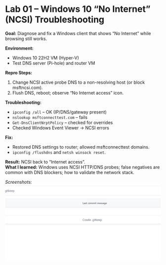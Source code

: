 # Lab 01 – Windows 10 “No Internet” (NCSI) Troubleshooting

**Goal:** Diagnose and fix a Windows client that shows “No Internet” while browsing still works.

**Environment:**
- Windows 10 22H2 VM (Hyper-V)
- Test DNS server (Pi-hole) and router VM

**Repro Steps:**
1. Change NCSI active probe DNS to a non-resolving host (or block msftncsi.com).
2. Flush DNS, reboot; observe “No Internet access” icon.

**Troubleshooting:**
- `ipconfig /all` – OK (IP/DNS/gateway present)
- `nslookup msftconnecttest.com` – fails
- `Get-DnsClientNrptPolicy` – checked for overrides
- Checked Windows Event Viewer → NCSI errors

**Fix:**
- Restored DNS settings to router; allowed msftconnecttest domains.
- `ipconfig /flushdns` and `netsh winsock reset`.

**Result:** NCSI back to “Internet access”.  
**What I learned:** Windows uses NCSI HTTP/DNS probes; false negatives are common with DNS blockers; how to validate the network stack.

_Screenshots:_
![test](screenshots/test.png)


